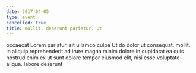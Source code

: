```yaml
---
date: 2017-04-05
type: event
cancelled: true
title: mollit. deserunt pariatur. Ut
---
```

occaecat Lorem pariatur. sit ullamco culpa Ut do dolor ut consequat. mollit. in aliquip reprehenderit ad irure magna minim dolore in cupidatat ea quis nostrud enim ex ut sunt dolore tempor eiusmod elit, nisi esse voluptate aliqua. labore deserunt